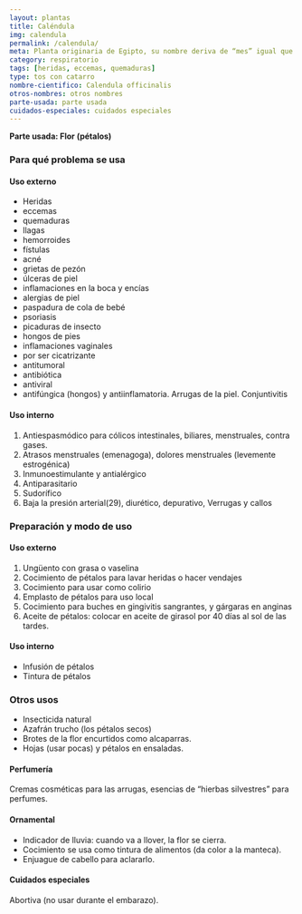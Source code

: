 ```yaml
---
layout: plantas
title: Caléndula
img: calendula
permalink: /calendula/
meta: Planta originaria de Egipto, su nombre deriva de “mes” igual que “calendario”, debido a su larga floración.
category: respiratorio
tags: [heridas, eccemas, quemaduras]
type: tos con catarro
nombre-cientifico: Calendula officinalis
otros-nombres: otros nombres
parte-usada: parte usada
cuidados-especiales: cuidados especiales
---
```


<b>Parte usada: Flor (pétalos)</b>

<h3>Para qué problema se usa</h3>
<h4>Uso externo</h4>
<ul>
<li>Heridas</li>
<li>eccemas</li>
<li>quemaduras</li>
<li>llagas</li>
<li>hemorroides</li>
<li>fístulas</li>
<li>acné</li>
<li>grietas de pezón</li>
<li>úlceras de piel</li>
<li>inflamaciones en la boca y encías</li>
<li>alergias de piel</li>
<li>paspadura de cola de bebé</li>
<li>psoriasis</li>
<li>picaduras de insecto</li>
<li>hongos de pies</li>
<li>inflamaciones vaginales</li>
<li>por ser cicatrizante</li>
<li>antitumoral</li>
<li>antibiótica</li>
<li>antiviral</li>
<li>antifúngica (hongos) y antiinflamatoria. Arrugas de la piel. Conjuntivitis</li>
</ul>

<h4>Uso interno</h4>
<ol>
<li>Antiespasmódico para cólicos intestinales, biliares, menstruales, contra gases.</li>
<li>Atrasos menstruales (emenagoga), dolores menstruales (levemente estrogénica)</li>
<li>Inmunoestimulante y antialérgico</li>
<li>Antiparasitario</li>
<li>Sudorífico</li>
<li>Baja la presión arterial(29), diurético, depurativo, Verrugas y callos</li>
</ol>


<h3>Preparación y modo de uso</h3>

<h4>Uso externo</h4>
<ol>
<li>Ungüento con grasa o vaselina</li>
<li>Cocimiento de pétalos para lavar heridas o hacer vendajes</li>
<li>Cocimiento para usar como colirio</li>
<li>Emplasto de pétalos para uso local</li>
<li>Cocimiento para buches en gingivitis sangrantes, y gárgaras en anginas</li>
<li>Aceite de pétalos: colocar en aceite de girasol por 40 días al sol de las tardes.</li>
</ol>

<h4>Uso interno</h4>
<ul>
<li>Infusión de pétalos</li>
<li>Tintura de pétalos</li>
</ul>

<h3>Otros usos</h3>
<ul>
<li>Insecticida natural</li>
<li>Azafrán trucho (los pétalos secos)</li>
<li>Brotes de la flor encurtidos como alcaparras.</li>
<li>Hojas (usar pocas) y pétalos en ensaladas.</li>
</ul>

<h4>Perfumería</h4>
Cremas cosméticas para las arrugas, esencias de “hierbas silvestres” para perfumes.

<h4>Ornamental</h4>
<ul>
<li>Indicador de lluvia: cuando va a llover, la flor se cierra.</li>
<li>Cocimiento se usa como tintura de alimentos (da color a la manteca).</li>
<li>Enjuague de cabello para aclararlo.</li>
</ul>

<h4>Cuidados especiales</h4>
<p>
Abortiva (no usar durante el embarazo).
</p>